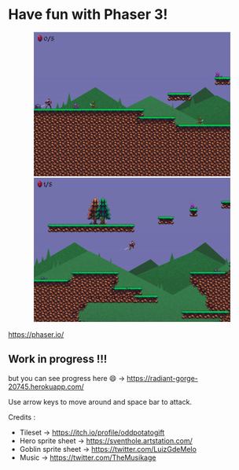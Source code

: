 # Have fun with Phaser 3!

<p align="center">
  <img src="assets/images/capture1.png" alt="capture1" width="400">
  <img src="assets/images/capture2.png" alt="capture2" width="400">
</p>

https://phaser.io/

## Work in progress !!!

but you can see progress here 😄 -> https://radiant-gorge-20745.herokuapp.com/

Use arrow keys to move around and space bar to attack.

Credits :

- Tileset -> https://itch.io/profile/oddpotatogift
- Hero sprite sheet -> https://sventhole.artstation.com/
- Goblin sprite sheet -> https://twitter.com/LuizGdeMelo
- Music -> https://twitter.com/TheMusikage
